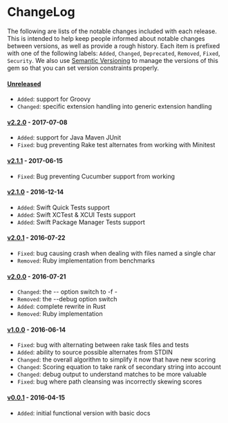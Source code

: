 # ChangeLog

The following are lists of the notable changes included with each release.
This is intended to help keep people informed about notable changes between
versions, as well as provide a rough history. Each item is prefixed with
one of the following labels: `Added`, `Changed`, `Deprecated`,
`Removed`, `Fixed`, `Security`. We also use [Semantic
Versioning](http://semver.org) to manage the versions of this gem so
that you can set version constraints properly.

#### [Unreleased][unreleased]

* `Added`: support for Groovy
* `Changed`: specific extension handling into generic extension handling

#### [v2.2.0][v2.2.0] - 2017-07-08

* `Added`: support for Java Maven JUnit
* `Fixed`: bug preventing Rake test alternates from working with Minitest

#### [v2.1.1][v2.1.1] - 2017-06-15

* `Fixed`: Bug preventing Cucumber support from working

#### [v2.1.0][v2.1.0] - 2016-12-14

* `Added`: Swift Quick Tests support
* `Added`: Swift XCTest & XCUI Tests support
* `Added`: Swift Package Manager Tests support

#### [v2.0.1][v2.0.1] - 2016-07-22

* `Fixed`: bug causing crash when dealing with files named a single char
* `Removed`: Ruby implementation from benchmarks

#### [v2.0.0][v2.0.0] - 2016-07-21

* `Changed`: the -- option switch to -f -
* `Removed`: the --debug option switch
* `Added`: complete rewrite in Rust
* `Removed`: Ruby implementation

#### [v1.0.0][v1.0.0] - 2016-06-14

* `Fixed`: bug with alternating between rake task files and tests
* `Added`: ability to source possible alternates from STDIN
* `Changed`: the overall algorithm to simplify it now that have new scoring
* `Changed`: Scoring equation to take rank of secondary string into account
* `Changed`: debug output to understand matches to be more valuable
* `Fixed`: bug where path cleansing was incorrectly skewing scores

#### [v0.0.1][v0.0.1] - 2016-04-15

* `Added`: initial functional version with basic docs

[unreleased]: https://github.com/cyphactor/alt/compare/v2.2.0...HEAD
[v0.0.1]: https://github.com/cyphactor/alt/compare/7c9b152...v0.0.1
[v1.0.0]: https://github.com/cyphactor/alt/compare/v0.0.1...v1.0.0
[v2.0.0]: https://github.com/cyphactor/alt/compare/v1.0.0...v2.0.0
[v2.0.1]: https://github.com/cyphactor/alt/compare/v2.0.0...v2.0.1
[v2.1.0]: https://github.com/cyphactor/alt/compare/v2.0.1...v2.1.0
[v2.1.1]: https://github.com/cyphactor/alt/compare/v2.1.0...v2.1.1
[v2.2.0]: https://github.com/cyphactor/alt/compare/v2.1.1...v2.2.0

